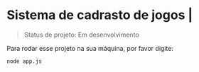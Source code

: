 # Sistema de cadrasto de jogos |
> Status de projeto: Em desenvolvimento

Para rodar esse projeto na sua máquina, por favor digite:

```
node app.js
```

